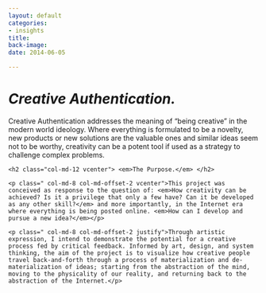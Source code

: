 ```yaml
---
layout: default
categories:
- insights
title: 
back-image: 
date: 2014-06-05

---
```

<div class="">
	<h1 class="col-md-12 vcenter"> <em>Creative Authentication.</em> </h1>
	<p class=" col-md-8 col-md-offset-2 justify">Creative Authentication addresses the meaning of “being creative” in the modern world ideology. Where everything is formulated to be a novelty, new products or new solutions are the valuable ones and similar ideas seem not to be worthy, creativity can be a potent tool if used as a strategy to challenge complex problems.</p>
</div>

<div>
	
	<h2 class="col-md-12 vcenter"> <em>The Purpose.</em> </h2>

	<p class=" col-md-8 col-md-offset-2 vcenter">This project was conceived as response to the question of: <em>How creativity can be achieved? Is it a privilege that only a few have? Can it be developed as any other skill?</em> and more importantly, in the Internet era where everything is being posted online. <em>How can I develop and pursue a new idea?</em></p>

	<p class=" col-md-8 col-md-offset-2 justify">Through artistic expression, I intend to demonstrate the potential for a creative process fed by critical feedback. Informed by art, design, and system thinking, the aim of the project is to visualize how creative people travel back-and-forth through a process of materialization and de-materialization of ideas; starting from the abstraction of the mind, moving to the physicality of our reality, and returning back to the abstraction of the Internet.</p>
</div>